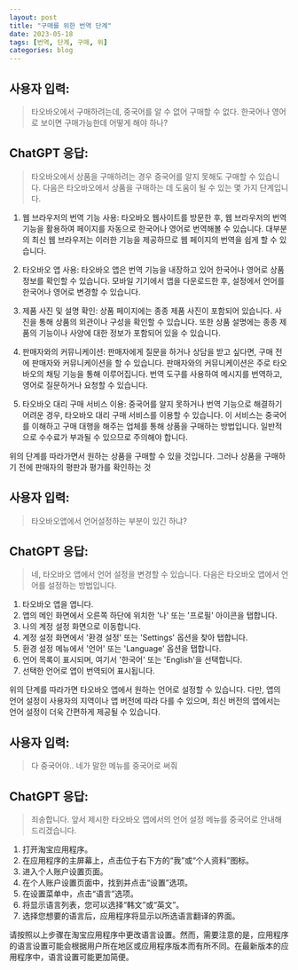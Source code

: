 ```yaml
---
layout: post
title: "구매를 위한 번역 단계"
date: 2023-05-18
tags: [번역, 단계, 구매, 위]
categories: blog
---
```


## 사용자 입력:
> 타오바오에서 구매하려는데, 중국어를 알 수 없어 구매할 수 없다. 한국어나 영어로 보이면 구매가능한데 어떻게 해야 하나?

## ChatGPT 응답:
> 타오바오에서 상품을 구매하려는 경우 중국어를 알지 못해도 구매할 수 있습니다. 다음은 타오바오에서 상품을 구매하는 데 도움이 될 수 있는 몇 가지 단계입니다.

1. 웹 브라우저의 번역 기능 사용: 타오바오 웹사이트를 방문한 후, 웹 브라우저의 번역 기능을 활용하여 페이지를 자동으로 한국어나 영어로 번역해볼 수 있습니다. 대부분의 최신 웹 브라우저는 이러한 기능을 제공하므로 웹 페이지의 번역을 쉽게 할 수 있습니다.

2. 타오바오 앱 사용: 타오바오 앱은 번역 기능을 내장하고 있어 한국어나 영어로 상품 정보를 확인할 수 있습니다. 모바일 기기에서 앱을 다운로드한 후, 설정에서 언어를 한국어나 영어로 변경할 수 있습니다.

3. 제품 사진 및 설명 확인: 상품 페이지에는 종종 제품 사진이 포함되어 있습니다. 사진을 통해 상품의 외관이나 구성을 확인할 수 있습니다. 또한 상품 설명에는 종종 제품의 기능이나 사양에 대한 정보가 포함되어 있을 수 있습니다.

4. 판매자와의 커뮤니케이션: 판매자에게 질문을 하거나 상담을 받고 싶다면, 구매 전에 판매자와 커뮤니케이션을 할 수 있습니다. 판매자와의 커뮤니케이션은 주로 타오바오의 채팅 기능을 통해 이루어집니다. 번역 도구를 사용하여 메시지를 번역하고, 영어로 질문하거나 요청할 수 있습니다.

5. 타오바오 대리 구매 서비스 이용: 중국어를 알지 못하거나 번역 기능으로 해결하기 어려운 경우, 타오바오 대리 구매 서비스를 이용할 수 있습니다. 이 서비스는 중국어를 이해하고 구매 대행을 해주는 업체를 통해 상품을 구매하는 방법입니다. 일반적으로 수수료가 부과될 수 있으므로 주의해야 합니다.

위의 단계를 따라가면서 원하는 상품을 구매할 수 있을 것입니다. 그러나 상품을 구매하기 전에 판매자의 평판과 평가를 확인하는 것

## 사용자 입력:
> 타오바오앱에서 언어설정하는 부분이 있긴 하냐?

## ChatGPT 응답:
> 네, 타오바오 앱에서 언어 설정을 변경할 수 있습니다. 다음은 타오바오 앱에서 언어를 설정하는 방법입니다.

1. 타오바오 앱을 엽니다.
2. 앱의 메인 화면에서 오른쪽 하단에 위치한 '나' 또는 '프로필' 아이콘을 탭합니다.
3. 나의 계정 설정 화면으로 이동합니다.
4. 계정 설정 화면에서 '환경 설정' 또는 'Settings' 옵션을 찾아 탭합니다.
5. 환경 설정 메뉴에서 '언어' 또는 'Language' 옵션을 탭합니다.
6. 언어 목록이 표시되며, 여기서 '한국어' 또는 'English'을 선택합니다.
7. 선택한 언어로 앱이 번역되어 표시됩니다.

위의 단계를 따라가면 타오바오 앱에서 원하는 언어로 설정할 수 있습니다. 다만, 앱의 언어 설정이 사용자의 지역이나 앱 버전에 따라 다를 수 있으며, 최신 버전의 앱에서는 언어 설정이 더욱 간편하게 제공될 수 있습니다.

## 사용자 입력:
> 다 중국어야.. 네가 말한 메뉴를 중국어로 써줘

## ChatGPT 응답:
> 죄송합니다. 앞서 제시한 타오바오 앱에서의 언어 설정 메뉴를 중국어로 안내해 드리겠습니다.

1. 打开淘宝应用程序。
2. 在应用程序的主屏幕上，点击位于右下方的“我”或“个人资料”图标。
3. 进入个人账户设置页面。
4. 在个人账户设置页面中，找到并点击“设置”选项。
5. 在设置菜单中，点击“语言”选项。
6. 将显示语言列表，您可以选择“韩文”或“英文”。
7. 选择您想要的语言后，应用程序将显示以所选语言翻译的界面。

请按照以上步骤在淘宝应用程序中更改语言设置。然而，需要注意的是，应用程序的语言设置可能会根据用户所在地区或应用程序版本而有所不同。在最新版本的应用程序中，语言设置可能更加简便。

